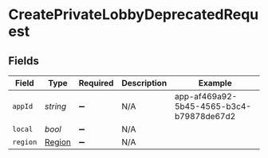 # CreatePrivateLobbyDeprecatedRequest


## Fields

| Field                                    | Type                                     | Required                                 | Description                              | Example                                  |
| ---------------------------------------- | ---------------------------------------- | ---------------------------------------- | ---------------------------------------- | ---------------------------------------- |
| `appId`                                  | *string*                                 | :heavy_minus_sign:                       | N/A                                      | app-af469a92-5b45-4565-b3c4-b79878de67d2 |
| `local`                                  | *bool*                                   | :heavy_minus_sign:                       | N/A                                      |                                          |
| `region`                                 | [Region](../../models/shared/Region.md)  | :heavy_minus_sign:                       | N/A                                      |                                          |